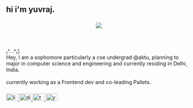 <h2 align="left">hi i'm yuvraj.</h2>

###

<div align="center">
  <img height="" src="https://i.pinimg.com/originals/90/70/32/9070324cdfc07c68d60eed0c39e77573.gif"  />
</div>

###

<br clear="both">

<p align="left">₍^. .^₎⟆<br>Hey, I am a sophomore particularly a cse undergrad @aktu, planning to major in computer science and engineering and currently residing in Delhi, India.<br><br>currently working as a Frontend dev and co-leading Pallets.</p>

###

<div align="left">
  <a href="https://www.linkedin.com/in/knowasyuvraj/" target="_blank">
    <img src="https://raw.githubusercontent.com/maurodesouza/profile-readme-generator/master/src/assets/icons/social/linkedin/default.svg" width="32" height="20" alt="linkedin logo"  />
  </a>
  <a href="https://discord.com/channels/655246327646650379" target="_blank">
    <img src="https://raw.githubusercontent.com/maurodesouza/profile-readme-generator/master/src/assets/icons/social/discord/default.svg" width="32" height="20" alt="discord logo"  />
  </a>
  <a href="https://x.com/codewyuu" target="_blank">
    <img src="https://raw.githubusercontent.com/maurodesouza/profile-readme-generator/master/src/assets/icons/social/twitter/default.svg" width="32" height="20" alt="twitter logo"  />
  </a>
  <a href="https://www.youtube.com/@yuudesu" target="_blank">
    <img src="https://raw.githubusercontent.com/maurodesouza/profile-readme-generator/master/src/assets/icons/social/youtube/default.svg" width="32" height="20" alt="youtube logo"  />
  </a>
</div>

###
